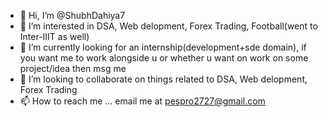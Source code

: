 - 👋 Hi, I’m @ShubhDahiya7
- 👀 I’m interested in DSA, Web delopment, Forex Trading, Football(went to Inter-IIIT as well)
- 🌱 I’m currently looking for an internship(development+sde domain), if you want me to work alongside u or whether u want on work on some project/idea then msg me
- 💞️ I’m looking to collaborate on things related to DSA, Web delopment, Forex Trading
- 📫 How to reach me ... email me at pespro2727@gmail.com

<!---
ShubhDahiya7/ShubhDahiya7 is a ✨ special ✨ repository because its `README.md` (this file) appears on your GitHub profile.
You can click the Preview link to take a look at your changes.
--->

